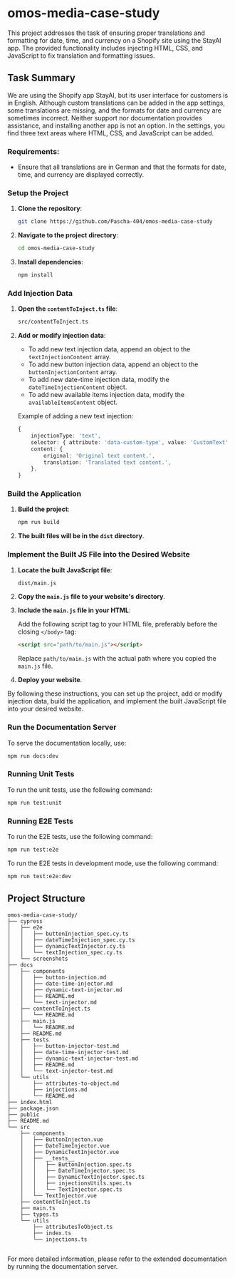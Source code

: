 # omos-media-case-study

This project addresses the task of ensuring proper translations and formatting for date, time, and currency on a Shopify site using the StayAI app. The provided functionality includes injecting HTML, CSS, and JavaScript to fix translation and formatting issues.

## Task Summary

We are using the Shopify app StayAI, but its user interface for customers is in English. Although custom translations can be added in the app settings, some translations are missing, and the formats for date and currency are sometimes incorrect. Neither support nor documentation provides assistance, and installing another app is not an option. In the settings, you find three text areas where HTML, CSS, and JavaScript can be added.

### Requirements:

-   Ensure that all translations are in German and that the formats for date, time, and currency are displayed correctly.

### Setup the Project

1. **Clone the repository**:

    ```bash
    git clone https://github.com/Pascha-404/omos-media-case-study
    ```

2. **Navigate to the project directory**:

    ```bash
    cd omos-media-case-study
    ```

3. **Install dependencies**:

    ```bash
    npm install
    ```

### Add Injection Data

1. **Open the `contentToInject.ts` file**:

    ```bash
    src/contentToInject.ts
    ```

2. **Add or modify injection data**:

    - To add new text injection data, append an object to the `textInjectionContent` array.
    - To add new button injection data, append an object to the `buttonInjectionContent` array.
    - To add new date-time injection data, modify the `dateTimeInjectionContent` object.
    - To add new available items injection data, modify the `availableItemsContent` object.

    Example of adding a new text injection:

    ```typescript
    {
        injectionType: 'text',
        selector: { attribute: 'data-custom-type', value: 'CustomText' },
        content: {
            original: 'Original text content.',
            translation: 'Translated text content.',
        },
    }
    ```

### Build the Application

1. **Build the project**:

    ```bash
    npm run build
    ```

2. **The built files will be in the `dist` directory**.

### Implement the Built JS File into the Desired Website

1. **Locate the built JavaScript file**:

    ```bash
    dist/main.js
    ```

2. **Copy the `main.js` file to your website's directory**.

3. **Include the `main.js` file in your HTML**:

    Add the following script tag to your HTML file, preferably before the closing `</body>` tag:

    ```html
    <script src="path/to/main.js"></script>
    ```

    Replace `path/to/main.js` with the actual path where you copied the `main.js` file.

4. **Deploy your website**.

By following these instructions, you can set up the project, add or modify injection data, build the application, and implement the built JavaScript file into your desired website.

### Run the Documentation Server

To serve the documentation locally, use:

```bash
npm run docs:dev
```

### Running Unit Tests

To run the unit tests, use the following command:

```bash
npm run test:unit
```

### Running E2E Tests

To run the E2E tests, use the following command:

```bash
npm run test:e2e
```

To run the E2E tests in development mode, use the following command:

```bash
npm run test:e2e:dev
```

## Project Structure

```plaintext
omos-media-case-study/
├── cypress
│   ├── e2e
│   │   ├── buttonInjection_spec.cy.ts
│   │   ├── dateTimeInjection_spec.cy.ts
│   │   ├── dynamicTextInjector.cy.ts
│   │   └── textInjection_spec.cy.ts
│   └── screenshots
├── docs
│   ├── components
│   │   ├── button-injection.md
│   │   ├── date-time-injector.md
│   │   ├── dynamic-text-injector.md
│   │   ├── README.md
│   │   └── text-injector.md
│   ├── contentToInject.ts
│   │   └── README.md
│   ├── main.js
│   │   └── README.md
│   ├── README.md
│   ├── tests
│   │   ├── button-injector-test.md
│   │   ├── date-time-injector-test.md
│   │   ├── dynamic-text-injector-test.md
│   │   ├── README.md
│   │   └── text-injector-test.md
│   └── utils
│       ├── attributes-to-object.md
│       ├── injections.md
│       └── README.md
├── index.html
├── package.json
├── public
├── README.md
└── src
    ├── components
    │   ├── ButtonInjecton.vue
    │   ├── DateTimeInjector.vue
    │   ├── DynamicTextInjector.vue
    │   ├── __tests__
    │   │   ├── ButtonInjection.spec.ts
    │   │   ├── DateTimeInjector.spec.ts
    │   │   ├── DynamicTextInjector.spec.ts
    │   │   ├── injectionsUtils.spec.ts
    │   │   └── TextInjector.spec.ts
    │   └── TextInjector.vue
    ├── contentToInject.ts
    ├── main.ts
    ├── types.ts
    └── utils
        ├── attributesToObject.ts
        ├── index.ts
        └── injections.ts


```

For more detailed information, please refer to the extended documentation by running the documentation server.
